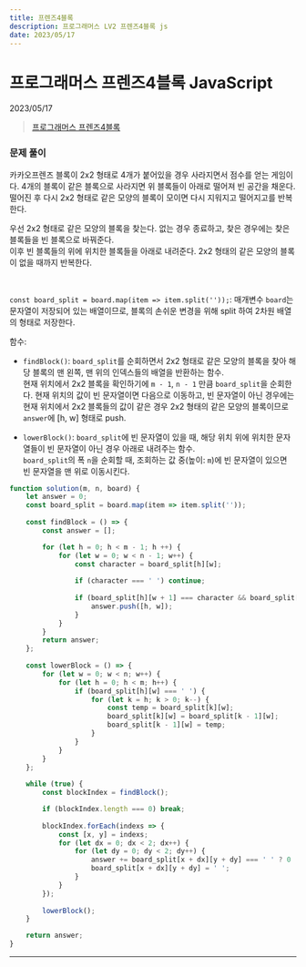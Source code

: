 ```yaml
---
title: 프렌즈4블록
description: 프로그래머스 LV2 프렌즈4블록 js 
date: 2023/05/17
---
```


# 프로그래머스 프렌즈4블록 JavaScript
<div class="flex justify-end text-sm">2023/05/17</div>

> <a href="https://school.programmers.co.kr/learn/courses/30/lessons/17679" target="_blank" class="font-bold">프로그래머스 프렌즈4블록</a>

### 문제 풀이
카카오프렌즈 블록이 2x2 형태로 4개가 붙어있을 경우 사라지면서 점수를 얻는 게임이다. 4개의 블록이 같은 블록으로 사라지면 위 블록들이 아래로 떨어져 빈 공간을 채운다. 떨어진 후 다시 2x2 형태로 같은 모양의 블록이 모이면 다시 지워지고 떨어지고를 반복한다.  

우선 2x2 형태로 같은 모양의 블록을 찾는다. 없는 경우 종료하고, 찾은 경우에는 찾은 블록들을 빈 블록으로 바꿔준다.  
이후 빈 블록들의 위에 위치한 블록들을 아래로 내려준다. 2x2 형태의 같은 모양의 블록이 없을 때까지 반복한다.   

<br />

`const board_split = board.map(item => item.split(''));`: 매개변수 `board`는 문자열이 저장되어 있는 배열이므로, 블록의 손쉬운 변경을 위해 split 하여 2차원 배열의 형태로 저장한다.

함수:  
- `findBlock()`: `board_split`를 순회하면서 2x2 형태로 같은 모양의 블록을 찾아 해당 블록의 맨 왼쪽, 맨 위의 인덱스들의 배열을 반환하는 함수.  
현재 위치에서 2x2 블록을 확인하기에 `m - 1`, `n - 1` 만큼 `board_split`을 순회한다. 
현재 위치의 값이 빈 문자열이면 다음으로 이동하고, 빈 문자열이 아닌 경우에는 현재 위치에서 2x2 블록들의 값이 같은 경우 2x2 형태의 같은 모양의 블록이므로 `answer`에 \[h, w] 형태로 push. 

- `lowerBlock()`: `board_split`에 빈 문자열이 있을 때, 해당 위치 위에 위치한 문자열들이 빈 문자열이 아닌 경우 아래로 내려주는 함수.  
`board_split`의 폭 `n`을 순회할 때, 조회하는 값 중(높이: `m`)에 빈 문자열이 있으면 빈 문자열을 맨 위로 이동시킨다.


```js
function solution(m, n, board) {
    let answer = 0;
    const board_split = board.map(item => item.split(''));
    
    const findBlock = () => {
        const answer = [];

        for (let h = 0; h < m - 1; h ++) {
            for (let w = 0; w < n - 1; w++) {
                const character = board_split[h][w];
                
                if (character === ' ') continue;
                
                if (board_split[h][w + 1] === character && board_split[h + 1][w] === character && board_split[h + 1][w + 1] === character) {
                    answer.push([h, w]);
                }
            }
        }   
        return answer;
    };
    
    const lowerBlock = () => {
        for (let w = 0; w < n; w++) {
            for (let h = 0; h < m; h++) {
                if (board_split[h][w] === ' ') {
                    for (let k = h; k > 0; k--) {
                        const temp = board_split[k][w];
                        board_split[k][w] = board_split[k - 1][w];
                        board_split[k - 1][w] = temp;
                    }
                }
            }
        }
    };
    
    while (true) {
        const blockIndex = findBlock();

        if (blockIndex.length === 0) break;
        
        blockIndex.forEach(indexs => {
            const [x, y] = indexs;
            for (let dx = 0; dx < 2; dx++) {
                for (let dy = 0; dy < 2; dy++) {
                    answer += board_split[x + dx][y + dy] === ' ' ? 0 : 1;
                    board_split[x + dx][y + dy] = ' ';
                }
            }
        });
        
        lowerBlock();
    }

    return answer;
}

```

---